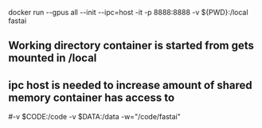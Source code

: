 docker run --gpus all --init --ipc=host -it -p 8888:8888  -v ${PWD}:/local fastai

## Working directory container is started from gets mounted in /local

## ipc host is needed to increase amount of shared memory container has access to
 #-v $CODE:/code -v $DATA:/data -w="/code/fastai"

